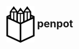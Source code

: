 <h1 align="center">
  <picture>
    <img align="center" alt="penpot" src="./logo.svg" height="100">
  </picture>
  penpot
</h1>
